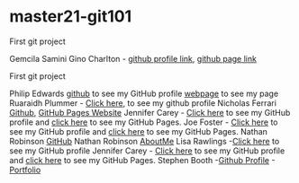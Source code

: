 # master21-git101
First git project

Gemcila Samini Gino Charlton - [github profile link](https://github.com/ggemcila), [github page link](https://ggemcila.github.io/)

First git project 

Philip Edwards [github](https://github.com/phiddle) to see my GitHub profile [webpage](https://phiddle.github.io/phiddle) to see my page
Ruaraidh Plummer - [Click here](https://github.com/ruarplum), to see my github profile
Nicholas Ferrari [Github](https://github.com/NickFerra), [GitHub Pages Website](https://nickferra.github.io/NickWeb/)
Jennifer Carey - [Click here](https://github.com/jennifer-carey) to see my GitHub profile and [click here](https://jennifer-carey.github.io/) to see my GitHub Pages.
Joe Foster - [Click here](https://github.com/JoeFoster-cn) to see my GitHub profile and [click here](https://joefoster-cn.github.io/) to see my GitHub Pages.
Nathan Robinson [GitHub](https://github.com/NathanRobinson11/)
Nathan Robinson [AboutMe](https://github.com/NathanRobinson11/)
Lisa Rawlings -[Click here](https://github.com/lisarawlings) to see my GitHub profile
Jennifer Carey - [Click here](https://github.com/jennifer-carey) to see my GitHub profile and [click here](https://jennifer-carey.github.io/) to see my GitHub Pages.
Stephen Booth -[Github Profile](https://github.com/boothscript) -[Portfolio](https://boothscript.github.io/portfolio2)
